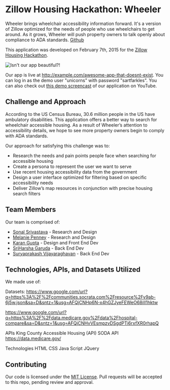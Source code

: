 # Zillow Housing Hackathon: Wheeler

Wheeler brings wheelchair accessibility information forward. It's a version of Zillow optimized for the needs of people who use wheelchairs to get around. As it grows, Wheeler will push property owners to talk openly about compliance to ADA standards. [Github](http://github.com)

This application was developed on February 7th, 2015 for the [Zillow Housing Hackathon](http://www.geekwire.com/calendar-event/zillow-uw-host-hack-housing-empowering-smarter-decisions-weekend-hackathon/).

![Isn't our app beautiful?!](screenshot.jpg)

Our app is live at http://example.com/awesome-app-that-doesnt-exist. You can log in as the demo user "unicorns" with password "sartfarkles". You can also check out [this demo screencast](https://www.youtube.com/watch?v=dQw4w9WgXcQ) of our application on YouTube.

## Challenge and Approach

According to the US Census Bureau, 30.6 million people in the US have ambulatory disabilities. This application offers a better way to search for wheelchair accessible housing. As a result of Wheeler’s attention to accessibility details, we hope to see more property owners begin to comply with ADA standards.

Our approach for satisfying this challenge was to:

- Research the needs and pain points people face when searching for accessible housing
- Create a persona to represent the user we want to serve
- Use recent housing accessibility data from the government
- Design a user interface optimized for filtering based on specific accessibility needs
- Deliver Zillow’s map resources in conjunction with precise housing search filters

## Team Members

Our team is comprised of:

- [Sonal Srivastava](http://sonalsrivastava.com) - Research and Design
- [Melanie Penney](http://melaniepenney.com) - Research and Design
- [Karan Gupta](http://karanguptaux.com) - Design and Front End Dev
- [SriHarsha Garuda](http://www.linkedin.com/in/sriharshagaruda) - Back End Dev
- [Suryaprakash Vijayaraghavan](http://www.suryaprakashv.com) - Back End Dev

## Technologies, APIs, and Datasets Utilized

We made use of:

Datasets:
https://www.google.com/url?q=https%3A%2F%2Fcommunities.socrata.com%2Fresource%2Fv9ab-6j5w.json&sa=D&sntz=1&usg=AFQjCNHp6N-x4hGZJyeFEWeO68iIl1hktw
 
https://www.google.com/url?q=https%3A%2F%2Fdata.medicare.gov%2Fdata%2Fhospital-compare&sa=D&sntz=1&usg=AFQjCNHvVEsmpzvDSgdPTi6rxfXR0rhapQ
 
APIs
King County Accessible Housing (API)
SODA API
https://data.medicare.gov/
 
Technologies
HTML
CSS
Java Script
JQuery
## Contributing


Our code is licensed under the [MIT License](LICENSE.md). Pull requests will be accepted to this repo, pending review and approval.
